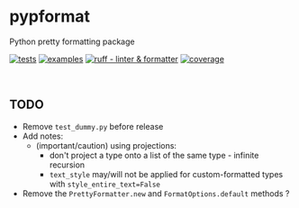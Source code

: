 # pypformat

Python pretty formatting package

[![tests](https://github.com/SpectraL519/pypformat/actions/workflows/tests.yaml/badge.svg)](https://github.com/SpectraL519/pypformat/actions/workflows/tests)
[![examples](https://github.com/SpectraL519/pypformat/actions/workflows/examples.yaml/badge.svg)](https://github.com/SpectraL519/pypformat/actions/workflows/examples)
[![ruff - linter & formatter](https://github.com/SpectraL519/pypformat/actions/workflows/ruff.yaml/badge.svg)](https://github.com/SpectraL519/pypformat/actions/workflows/ruff)
[![coverage](https://img.shields.io/endpoint?url=https://gist.githubusercontent.com/SpectraL519/f6cec4c4c8e1733cfe45f807918a128a/raw/pypf_covbadge.svg)]()

<br />

## TODO

- Remove `test_dummy.py` before release
- Add notes:
  - (important/caution) using projections:
    - don't project a type onto a list of the same type - infinite recursion
    - `text_style` may/will not be applied for custom-formatted types with `style_entire_text=False`
- Remove the `PrettyFormatter.new` and `FormatOptions.default` methods ?
